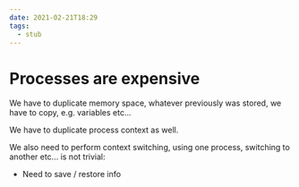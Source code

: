 ```yaml
---
date: 2021-02-21T18:29
tags: 
  - stub
---
```


# Processes are expensive

We have to duplicate memory space, whatever previously was stored, we have to copy, e.g. variables etc...

We have to duplicate process context as well.

We also need to perform context switching, using one process, switching to another etc... is not trivial:

- Need to save / restore info
